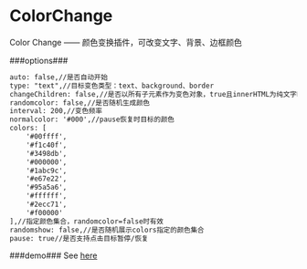 # ColorChange
Color Change —— 颜色变换插件，可改变文字、背景、边框颜色

###options###
```html
auto: false,//是否自动开始
type: "text",//目标变色类型：text、background、border
changeChildren: false,//是否以所有子元素作为变色对象，true且innerHTML为纯文字时，单个字符将被添加<span>标签
randomcolor: false,//是否随机生成颜色
interval: 200,//变色频率
normalcolor: '#000',//pause恢复时目标的颜色
colors: [
    '#00ffff',
    '#f1c40f',
    '#3498db',
    '#000000',
    '#1abc9c',
    '#e67e22',
    '#95a5a6',
    '#ffffff',
    '#2ecc71',
    '#f00000'
],//指定颜色集合，randomcolor=false时有效
randomshow: false,//是否随机展示colors指定的颜色集合
pause: true//是否支持点击目标暂停/恢复
```

###demo###
See [here](http://tt-cc.cn/front-end/item/13-colorchange)
